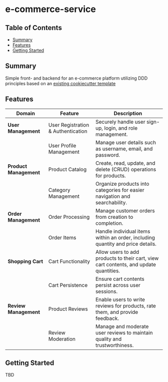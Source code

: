 # e-commerce-service

## Table of Contents

- [Summary](#summary)
- [Features](#features)
- [Getting Started](#getting-started)

## Summary

Simple front- and backend for an e-commerce platform utilizing DDD principles based on an [existing cookiecutter template](https://github.com/MGTheTrain/dotnet-ddd-web-api-starter)

## Features

| **Domain**             | **Feature**                                | **Description**                                                             |
|------------------------|--------------------------------------------|-----------------------------------------------------------------------------|
| **User Management**    | User Registration & Authentication         | Securely handle user sign-up, login, and role management.                   |
|                        | User Profile Management                    | Manage user details such as username, email, and password.                  |
| **Product Management** | Product Catalog                            | Create, read, update, and delete (CRUD) operations for products.            |
|                        | Category Management                        | Organize products into categories for easier navigation and searchability.  |
| **Order Management**   | Order Processing                           | Manage customer orders from creation to completion.                         |
|                        | Order Items                                | Handle individual items within an order, including quantity and price details. |
| **Shopping Cart**      | Cart Functionality                         | Allow users to add products to their cart, view cart contents, and update quantities. |
|                        | Cart Persistence                           | Ensure cart contents persist across user sessions.                          |
| **Review Management**  | Product Reviews                            | Enable users to write reviews for products, rate them, and provide feedback. |
|                        | Review Moderation                          | Manage and moderate user reviews to maintain quality and trustworthiness.   |

## Getting Started

TBD
